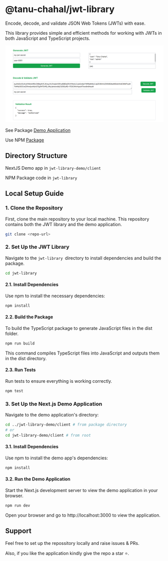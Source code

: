 # @tanu-chahal/jwt-library

Encode, decode, and validate JSON Web Tokens (JWTs) with ease.

This library provides simple and efficient methods for working with JWTs in both JavaScript and TypeScript projects.

![img](./jwt-library-demo/client/public/assets/Readme-Hero-Img.png)

See Package [Demo Application]()

Use NPM [Package](https://www.npmjs.com/package/@tanu-chahal/jwt-library)

## Directory Structure

NextJS Demo app in  `jwt-library-demo/client`

NPM Package code in `jwt-library`

## Local Setup Guide

### 1. Clone the Repository
First, clone the main repository to your local machine. This repository contains both the JWT library and the demo application.

```bash
git clone <repo-url>
```

### 2. Set Up the JWT Library
Navigate to the `jwt-library `directory to install dependencies and build the package.

```bash
cd jwt-library
```
#### 2.1. Install Dependencies
Use npm to install the necessary dependencies:

```bash
npm install
```

#### 2.2. Build the Package
To build the TypeScript package to generate JavaScript files in the dist folder.

```bash
npm run build
```
This command compiles TypeScript files into JavaScript and outputs them in the dist directory.

#### 2.3. Run Tests
Run tests to ensure everything is working correctly.

```bash
npm test
```

### 3. Set Up the Next.js Demo Application
Navigate to the demo application's directory:

```bash
cd ../jwt-library-demo/client # from package directory
# or
cd jwt-library-demo/client # from root
```
#### 3.1. Install Dependencies
Use npm to install the demo app's dependencies:

```bash
npm install
```

#### 3.2. Run the Demo Application
Start the Next.js development server to view the demo application in your browser.

```bash
npm run dev
```
Open your browser and go to http://localhost:3000 to view the application.

## Support

Feel free to set up the repossitory locally and raise issues & PRs. 

Also, if you like the application kindly give the repo a star ⭐.